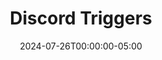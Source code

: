 ---
layout: ext_single
title: Discord Triggers
slug: discord-triggers
desc: Receive Discord events in SAMMI, including voice states.
category: social
date: '2024-07-26T00:00:00-05:00'
permalink: extensions/social/:slug
download_url: https://christinak.itch.io/discord-triggers
developer_name: Christina K.
developer_url: https://christinak.itch.io
icon_local: discord_triggers.png
trailer: https://www.youtube.com/embed/sgmr-sQDy2s
screenshots_local: discord_triggers_ss.png, discord_triggers_ss2.png
version: 1.0
sammi_version: 2024.1.1
platform: Any
overview: |
    *Discord Triggers* is an extension that allows you to receive Discord events in SAMMI, such as new messages, reactions, new members, or when someone joins/leaves your voice channel.

    #### Features

    - Connect to your Discord server and **listen to all available events**.
    - Connect to the specified voice channel and **listens to users joining, leaving, and their speaking status**.
    - **OBS Overlay:** Display the speaking status of users in your voice channel in an OBS overlay. Highly customizable, auto installs.
    - **Premade deck with example buttons:** Get started quickly with a premade deck that includes example triggers for the most common events.

    #### Available Events:
    - **Servers** - server updated, channel created, role deleted, etc.
    - **Moderation** - member banned, member unbanned, etc.
    - **Voice State** - user joined/left voice channel, muted, unmuted, started streaming, etc.
    - **Messages** - channel and direct message created/modified/deleted, reaction added/removed, etc.
    - **Events** - event created/updated/deleted, user joined event, etc.
    - **Polls** - poll created/updated/deleted, user voted, etc.
    - **Voice Channel** - user joined/left voice channel, user started/stopped speaking.

    For all available events, refer to the [Discord Documentation](https://discord.com/developers/docs/topics/gateway-events#receive-events).

setup: |
    1. Ensure you're on the latest version of SAMMI.
    2. Install the extension.
    3. Open the Settings button and follow the instructions below.

    #### Table of Contents
    1. [Settings](#settings)
    2. [How to Listen to Events](#how-to-listen-to-events)
    3. [Open/Close Connection](#openclose-connection-buttons)
    4. [Install OBS Overlay](#install-obs-overlay)
    5. [Join/Leave Voice Channel](#joinleave-voice-channel-buttons)
    6. [Get information about a user, channel, or server by ID.](#get-info-by-id)


    <a name="settings"></a>
    #### Settings
    Please fill out the settings commands listed below.
    <div class="alert alert-warning mt-2" role="alert">Please set up the Settings button before opening a connection. Save this button and completely reload Bridge if you change any values here.</div>

    ![image](discord_triggers/settings.png)

    ##### Discord Triggers Settings
    - **Discord Bot Token**: Your Discord bot token. Must be in the server.
    - **Server ID**: Server ID you invited your bot to.
    - **User ID**: Your own Discord user ID.

    **How to Create a Discord App and Retrieve Bot Token**
    1. Create a new application at [Discord Developer Portal](https://discord.com/developers/applications).
       ![image](discord_triggers/createbot1.png) 
    2. Go to your new application, select Bot -> Reset token -> Copy and paste it into the 'Discord Bot Token' box in the Settings button in SAMMI.
       ![image](discord_triggers/createbot2.png)
    3. Still in 'Bot' menu, check all 3 intents under 'Privileged Gateway Intents'
       ![image](discord_triggers/createbot3.png)
    4. Go to OAuth2 -> URL Generator > Select Bot -> Click 'Copy' button (no need to select any additional permissions).
       ![image](discord_triggers/createbot4.png)
    5. Paste the URL into your browser, select the server you want to invite the bot to, and click 'Authorize'. 
       ![image](discord_triggers/createbot5.png)
    5. The bot will have default permissions as the 'everyone' role. You can either grant it a role that has the permissions you need or manually set them in the server settings so it can see the channels you want it to monitor for events.

    **How to Retrieve Discord Server ID**
    1. Enable developer mode in Discord:
        - Open Discord User Settings -> Advanced -> Enable Developer Mode.
    2. Right-click on the sidebar icon of your server -> Copy ID.

    **How to Retrieve Discord User ID**
    1. Enable developer mode in Discord.
        - Open Discord User Settings -> Advanced -> Enable Developer Mode.
    2. Left-click on your profile in Discord.
    3. Click on Copy User ID.

    ##### Discord Triggers Intents Settings 
    - Check all the intents (events) you wish to listen to.

    **Default Enabled Intents**
    - **Guilds**: Create/Update/Delete server, channel, thread, pings, etc.
    - **Members**: Add/Update/Remove server user.
    - **Moderation**: Ban/Unban server user, Create audit entry.
    - **Voice States**: Member joins voice channel, mutes, unmutes, etc. (Required to join voice channels).
    - **Messages**: Create/Update/Delete message.
    - **Message Reactions**: Add/Remove message reaction.
    - **Direct Messages**: Create/Update/Delete DM.
    - **Direct Message Reactions**: Add/Remove DM reaction.
    - **Message Content**: Allows seeing message content.
    - **Scheduled Events**: Create/Update/Delete/Add/Remove User from a scheduled event.

    **How to Enable/Disable Intents**  
    - If you wish to modify the intents you're listening to, check/uncheck the boxes inside the Discord Intents Settings commands.

    <a name="how-to-listen-to-events"></a>
    #### How to Listen to Events
    There are dozens of different events you can listen to. This premade deck has several different examples to get you started. Simply navigate to the buttons and try them out.

    ![image](discord_triggers/premadetriggers.png)

    Find all events by using the [Intent Calculator](https://discord-intents-calculator.vercel.app/).

    Your bot must have the correct permissions, you must be listening to the correct intent, and you must be connected at all times.

    1. Select the Intent type in the left menu of the calculator. Ensure your bot has the permissions (explained in the previous steps).
    2. See all available events in the right menu.
    3. Click on the event that interests you to navigate to the Discord documentation.
    4. Check out what data the event returns.
    5. Build your button accordingly:
        - The extension trigger you need to attach to the button will be `Discord Triggers EVENTNAME`.
        - The trigger pull data will be the payload from Discord documentation for that event.
            - For example, to listen to all new messages:
                1. Use the Intents Calculator, select GUILD_MESSAGES -> Click on MESSAGE_CREATE to open the [documentation](https://discord.com/developers/docs/topics/gateway-events#message-create).
                2. The extension trigger will be: `Discord Triggers Message Create`.
                3. The Pull Data will be the inner payload, which is a [message object](https://discord.com/developers/docs/resources/channel#message-object).
                4. The message object contains a 'content' key, which you can use as a pull value to grab the message contents.

    <a name="openclose-connection-buttons"></a>
    #### Open/Close Connection Buttons
    Use **Open Connection** button to open a new connection to listen to Discord events.  
    Bridge must be connected at all times, and the connection opened to receive events.

    ![image](discord_triggers/openconnection.png)

    **Settings:**
    - **Action**: Select Open Connection to start listening to events.
    - Leave the other boxes as they are.

    Use **Close Connection** button to close the connection to Discord, which means your bot will go offline. If your bot is currently connected to a voice chat, it will also leave it.

    <a name="joinleave-voice-channel-buttons"></a>
    #### Join/Leave Voice Channel Buttons

    <div class="alert alert-warning mt-2" role="alert">The bot CANNOT listen to your conversations, as that would need a totally different connection. The bot can only identify who's joined the channel and is currently speaking.</div>    

    If you want your bot to monitor and react to certain events in a Discord voice channel, such as when a user connects or disconnects, or when a user starts or stops speaking, the bot must first join the voice channel where these events are taking place.

    ![image](discord_triggers/joinvoicechannel.png)

    Use the **Join Voice Channel** button to join or change the current voice channel: 
    - Follow Me: Whether the bot should follow you when you change channels. The bot may time out if you disconnect from a voice channel for too long. In that case press the button again for the bot to reconnect
    - Voice Channel ID: Voice Channel ID to join initially.  

    Once the bot has joined the voice channel, it can start listening for the specified triggers.  

    **How to Retrieve Discord Channel ID**
    1. Enable developer mode in Discord:
    Open your Discord User Settings -> Advanced -> Enable Developer Mode.
    2. Right-click on the channel name in your sidebar Discord -> Copy ID.

    **Leave Voice Channel** button will make the bot leave the current voice channel. The bot will otherwise remain active, still listening to all non-voice channel events.

    <a name="install-obs-overlay"></a>
    ####Install OBS Overlay
    Install the OBS overlay by (optionally) editing the Install OBS Overlay button and running it.

    ![image](discord_triggers/obsoverlay.png)

    The overlay will display the speaking status of users in your voice channel when you're conected to the voice channel.  

    **Settings:**
    - **OBSWS Port**: Your main OBSWS port, default is 4455.
    - **OBSWS Password**: Your main OBSWS password, leave empty if there is no password.
    - **Show Names**: Choose whether to display names or only icons.
    - **Show Speaking Only**: Choose whether to display only actively speaking users.
    - **User ID**: Enter your Discord user ID to prioritize it at the top of the list.
    - **Text Color**: Specify the color for the names.
    - **Text Font**: Select the font for the names.
    - **Text Size**: Set the font size in EM units.
    - **BG Color**: Choose the background color.
    - **Opacity**: Set the opacity for the background color.

    <a name="get-info-by-id"></a>
    #### Get information about a user, channel, or server by ID.
    Sometimes Discord events only return an ID for entities, such as users, channels, roles, or scheduled events.  

    The "Get Info by ID" command accepts the ID and return the whole entity. Please review the examples of returned data inside the button in your premade deck.

privacy_collect: false
---